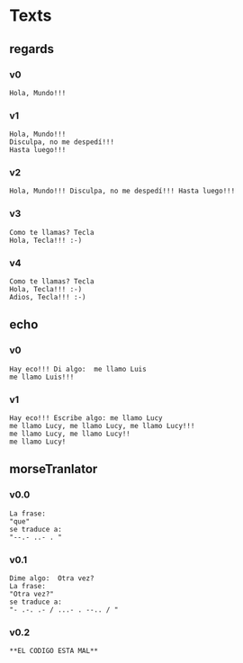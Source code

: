# Texts

## regards

### v0
~~~
Hola, Mundo!!!
~~~

### v1
~~~
Hola, Mundo!!!
Disculpa, no me despedí!!!
Hasta luego!!!
~~~

### v2
~~~
Hola, Mundo!!! Disculpa, no me despedí!!! Hasta luego!!!
~~~

### v3
~~~
Como te llamas? Tecla
Hola, Tecla!!! :-)
~~~

### v4
~~~
Como te llamas? Tecla
Hola, Tecla!!! :-)
Adios, Tecla!!! :-)
~~~

## echo

### v0
~~~
Hay eco!!! Di algo:  me llamo Luis
me llamo Luis!!!
~~~
### v1
~~~
Hay eco!!! Escribe algo: me llamo Lucy
me llamo Lucy, me llamo Lucy, me llamo Lucy!!!
me llamo Lucy, me llamo Lucy!!
me llamo Lucy!
~~~

## morseTranlator

### v0.0
~~~
La frase:    
"que"        
se traduce a:
"--.- ..- . "
~~~
### v0.1
~~~
Dime algo:  Otra vez?
La frase:
"Otra vez?"
se traduce a:
"- .-. .- / ...- . --.. / "
~~~
### v0.2
~~~
**EL CODIGO ESTA MAL**
~~~

